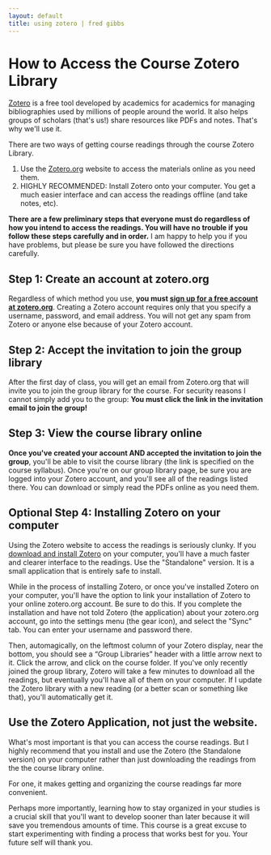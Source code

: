 ```yaml
---
layout: default
title: using zotero | fred gibbs  
---
```


# How to Access the Course Zotero Library

[Zotero](http://zotero.org) is a free tool developed by academics for academics for managing bibliographies used by millions of people around the world. It also helps groups of scholars (that's us!) share resources like PDFs and notes. That's why we'll use it.

There are two ways of getting course readings through the course Zotero Library.

1. Use the [Zotero.org](http://zotero.org) website to access the materials online as you need them.
2. HIGHLY RECOMMENDED: Install Zotero onto your computer. You get a much easier interface and can access the readings offline (and take notes, etc).

**There are a few preliminary steps that everyone must do regardless of how you intend to access the readings. You will have no trouble if you follow these steps carefully and in order.** I am happy to help you if you have problems, but please be sure you have followed the directions carefully.


## Step 1: Create an account at zotero.org
Regardless of which method you use, **you must [sign up for a free account at zotero.org](https://www.zotero.org/user/register)**. Creating a Zotero account requires only that you specify a username, password, and email address. You will not get any spam from Zotero or anyone else because of your Zotero account.


## Step 2: Accept the invitation to join the group library
After the first day of class, you will get an email from Zotero.org that will invite you to join the group library for the course. For security reasons I cannot simply add you to the group: **You must click the link in the invitation email to join the group!**


## Step 3: View the course library online
**Once you've created your account AND accepted the invitation to join the group**, you'll be able to visit the course library (the link is specified on the course syllabus). Once you're on our group library page, be sure you are logged into your Zotero account, and you'll see all of the readings listed there. You can download or simply read the PDFs online as you need them.


## Optional Step 4: Installing Zotero on your computer
Using the Zotero website to access the readings is seriously clunky. If you [download and install Zotero](https://www.zotero.org/download/) on your computer, you'll have a much faster and clearer interface to the readings. Use the "Standalone" version. It is a small application that is entirely safe to install.

While in the process of installing Zotero, or once you've installed Zotero on your computer, you'll have the option to link your installation of Zotero to your online zotero.org account. Be sure to do this. If you complete the installation and have not told Zotero (the application) about your zotero.org account, go into the settings menu (the gear icon), and select the "Sync" tab. You can enter your username and password there.

Then, automagically, on the leftmost column of your Zotero display, near the bottom, you should see a “Group Libraries” header with a little arrow next to it. Click the arrow, and click on the course folder. If you've only recently joined the group library, Zotero will take a few minutes to download all the readings, but eventually you'll have all of them on your computer. If I update the Zotero library with a new reading (or a better scan or something like that), you'll automatically get it.


## Use the Zotero Application, not just the website.
What's most important is that you can access the course readings. But I highly recommend that you install and use the Zotero (the Standalone version) on your computer rather than just downloading the readings from the the course library online.

For one, it makes getting and organizing the course readings far more convenient.

Perhaps more importantly, learning how to stay organized in your studies is a crucial skill that you'll want to develop sooner than later because it will save you tremendous amounts of time. This course is a great excuse to start experimenting with finding a process that works best for you.  Your future self will thank you.
